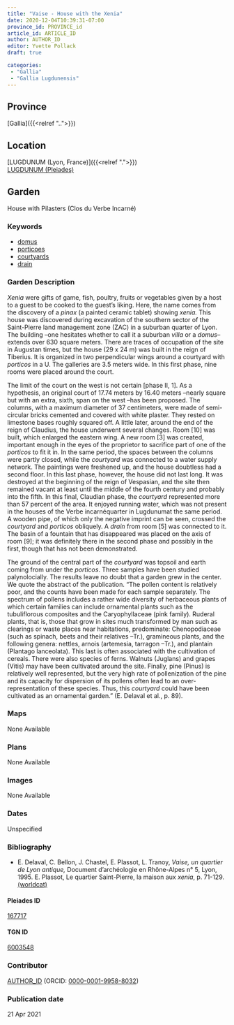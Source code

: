 ```yaml
---
title: "Vaise - House with the Xenia"
date: 2020-12-04T10:39:31-07:00
province_id: PROVINCE_id
article_id: ARTICLE_ID
author: AUTHOR_ID
editor: Yvette Pollack
draft: true

categories:
 - "Gallia"
 - "Gallia Lugdunensis"
---
```


## Province
[Gallia]({{<relref "..">}})

## Location

[LUGDUNUM (Lyon, France)]({{<relref ".">}}) \
[LUGDUNUM (Pleiades)](https://pleiades.stoa.org/places/167717)

<!--### Location Description-->

<!-- LEAVE THIS BLANK FOR NOW -->

<!--## Sublocation-->

<!--
[AREA WITHIN LOCATION, LIKE “PALATINE HILL”](GEOREFERENCE LINK)
A sublocation is any area larger than an individual garden, but located within a location. I would always try to include a link to a controlled vocabulary here if possible. This ID may well be different from the Garden ID, e.g., Pompeii versus a Garden in one of the houses which has its own Pleiades ID.
-->

<!--### Sublocation Description-->

<!-- DESCRIPTION -->

## Garden
House with Pilasters (Clos du Verbe Incarné)

### Keywords
- [domus](http://vocab.getty.edu/page/aat/300005506)
- [porticoes](http://vocab.getty.edu/page/aat/300004145)
- [courtyards](http://vocab.getty.edu/page/aat/300004095)
- [drain](http://vocab.getty.edu/page/aat/300052564)

### Garden Description
*Xenia* were gifts of game, fish, poultry, fruits or vegetables given by a host to a guest to be cooked to the guest’s liking. Here, the name comes from the discovery of a *pinax* (a painted ceramic tablet) showing *xenia.* This house was discovered during excavation of the southern sector of the Saint-Pierre land management zone (ZAC) in a suburban quarter of Lyon. The building –one hesitates whether to call it a suburban *villa* or a *domus*–extends over 630 square meters. There are traces of occupation of the site in Augustan times, but the house (29 x 24 m) was built in the reign of Tiberius. It is organized in two perpendicular wings around a courtyard with *porticos* in a U. The galleries are 3.5 meters wide. In this first phase, nine rooms were placed around the court.

The limit of the court on the west is not certain [phase II, 1]. As a hypothesis, an original court of 17.74 meters by 16.40 meters –nearly square but with an extra, sixth, span on the west –has been proposed. The columns, with a maximum diameter of 37 centimeters, were made of semi-circular bricks cemented and covered with white plaster. They rested on limestone bases roughly squared off. A little later, around the end of the reign of Claudius, the house underwent several changes. Room [10] was built, which enlarged the eastern wing. A new room [3] was created, important enough in the eyes of the proprietor to sacrifice part of one of the *porticos* to fit it in. In the same period, the spaces between the columns were partly closed, while the *courtyard* was connected to a water supply network. The paintings were freshened up, and the house doubtless had a second floor. In this last phase, however, the house did not last long. It was destroyed at the beginning of the reign of Vespasian, and the site then remained vacant at least until the middle of the fourth century and probably into the fifth. In this final, Claudian phase, the *courtyard* represented more than 57 percent of the area. It enjoyed running water, which was not present in the houses of the Verbe incarnéquarter in Lugdunumat the same period. A wooden pipe, of which only the negative imprint can be seen, crossed the *courtyard* and *porticos* obliquely. A *drain* from room [5] was connected to it. The basin of a fountain that has disappeared was placed on the axis of room [9]; it was definitely there in the second phase and possibly in the first, though that has not been demonstrated.

The ground of the central part of the *courtyard* was topsoil and earth coming from under the *porticos*. Three samples have been studied palynolocially. The results leave no doubt that a garden grew in the center. We quote the abstract of the publication. “The pollen content is relatively poor, and the counts have been made for each sample separately. The spectrum of pollens includes a rather wide diversity of herbaceous plants of which certain families can include ornamental plants such as the tubuliflorous composites and the Caryophyllaceae (pink family). Ruderal plants, that is, those that grow in sites much transformed by man such as clearings or waste places near habitations, predominate: Chenopodiaceae (such as spinach, beets and their relatives –Tr.), gramineous plants, and the following genera: nettles, arnois (artemesia, tarragon –Tr.), and plantain (Plantago lanceolata). This last is often associated with the cultivation of cereals. There were also species of ferns. Walnuts (Juglans) and grapes (Vitis) may have been cultivated around the site. Finally, pine (Pinus) is relatively well represented, but the very high rate of pollenization of the pine and its capacity for dispersion of its pollens often lead to an over-representation of these species. Thus, this *courtyard* could have been cultivated as an ornamental garden.” (E. Delaval et al., p. 89).

### Maps

None Available

### Plans

None Available

### Images

None Available

### Dates
Unspecified

### Bibliography
- E. Delaval, C. Bellon, J. Chastel, E. Plassot, L. Tranoy, *Vaise, un quartier de Lyon antique,* Document d’archéologie en Rhône-Alpes n° 5, Lyon, 1995. E. Plassot, Le quartier Saint-Pierre, la maison aux *xenia*, p. 71-129.  [(worldcat)](http://www.worldcat.org/oclc/1031979297)  


<!--#### Periodo ID-->

<!-- [PERIODO_ID](https://pleiades.stoa.org/places/PLEIADES_ID) -->

#### Pleiades ID

[167717](https://pleiades.stoa.org/places/167717)

#### TGN ID
[6003548](http://vocab.getty.edu/page/tgn/6003548)

### Contributor
[AUTHOR_ID](link) (ORCID: [0000-0001-9958-8032](https://orcid.org/0000-0001-9958-8032))

### Publication date

21 Apr 2021

<!--### Related articles-->

<!-- Links to other related articles. Leave blank for now -->